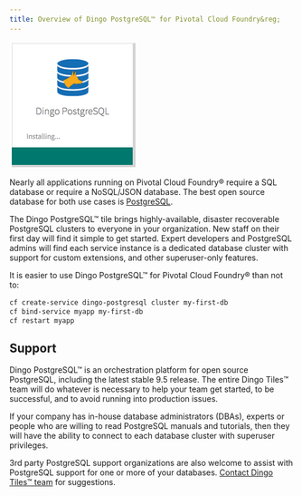 ```yaml
---
title: Overview of Dingo PostgreSQL™ for Pivotal Cloud Foundry&reg;
---
```


![tile](images/dingo-postgresql-tile.png)

Nearly all applications running on Pivotal Cloud Foundry&reg; require a SQL database or require a NoSQL/JSON database. The best open source database for both use cases is [PostgreSQL](http://www.postgresql.org/).

The Dingo PostgreSQL™ tile brings highly-available, disaster recoverable PostgreSQL clusters to everyone in your organization. New staff on their first day will find it simple to get started. Expert developers and PostgreSQL admins will find each service instance is a dedicated database cluster with support for custom extensions, and other superuser-only features.

It is easier to use Dingo PostgreSQL™ for Pivotal Cloud Foundry&reg; than not to:

```
cf create-service dingo-postgresql cluster my-first-db
cf bind-service myapp my-first-db
cf restart myapp
```

## Support

Dingo PostgreSQL™ is an orchestration platform for open source PostgreSQL, including the latest stable 9.5 release. The entire Dingo Tiles™ team will do whatever is necessary to help your team get started, to be successful, and to avoid running into production issues.

If your company has in-house database administrators (DBAs), experts or people who are willing to read PostgreSQL manuals and tutorials, then they will have the ability to connect to each database cluster with superuser privileges.

3rd party PostgreSQL support organizations are also welcome to assist with PostgreSQL support for one or more of your databases. [Contact Dingo Tiles™ team](contact.html) for suggestions.
